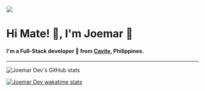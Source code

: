 [![](https://komarev.com/ghpvc/?username=joemardev&color=yellow)](https://github.com/antonkomarev/github-profile-views-counter)

# Hi Mate! 👋, I'm Joemar :bow:

#### I'm a Full-Stack developer 👻 from [Cavite](https://en.wikipedia.org/wiki/Cavite), Philippines.

---

![Joemar Dev's GitHub stats](https://github-readme-stats.vercel.app/api?username=joemardev&show_icons=true&theme=dark)


[![Joemar Dev wakatime stats](https://github-readme-stats.vercel.app/api/wakatime?username=@joemardev&layout=compact&show_icons=true&theme=dark&v=2)](https://github.com/anuraghazra/github-readme-stats)

